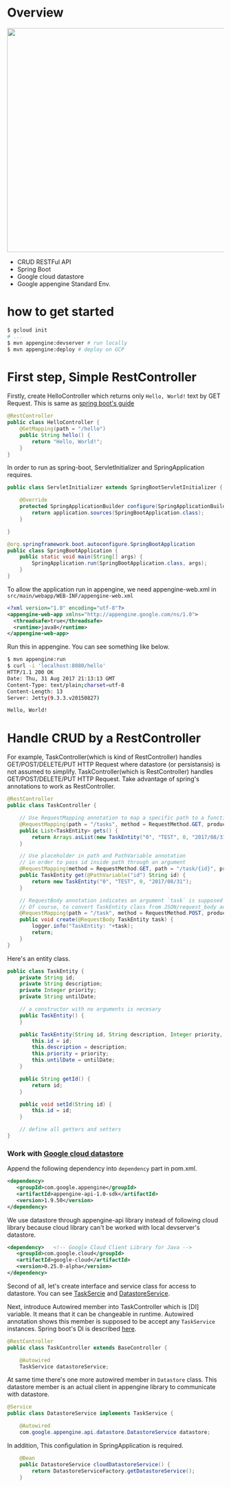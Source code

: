 # Overview
<img src="https://i.gyazo.com/9822069d8fe48e84ee3c8c11d57d6e68.png" width="520px" />

- CRUD RESTFul API
- Spring Boot
- Google cloud datastore
- Google appengine Standard Env.

# how to get started

```bash
$ gcloud init 
# ...
$ mvn appengine:devserver # run locally
$ mvn appengine:deploy # deploy on GCP

```

# First step, Simple RestController

Firstly, create HelloController which returns only `Hello, World!` text by GET Request.
This is same as [spring boot's guide](https://spring.io/guides/gs/spring-boot/#_create_a_simple_web_application)

```java
@RestController
public class HelloController {
    @GetMapping(path = "/hello")
    public String hello() {
        return "Hello, World!";
    }
}
```

In order to run as spring-boot, ServletInitializer and SpringApplication requires.

```java
public class ServletInitializer extends SpringBootServletInitializer {

    @Override
    protected SpringApplicationBuilder configure(SpringApplicationBuilder application) {
        return application.sources(SpringBootApplication.class);
    }

}

```

```java
@org.springframework.boot.autoconfigure.SpringBootApplication
public class SpringBootApplication {
    public static void main(String[] args) {
        SpringApplication.run(SpringBootApplication.class, args);
    }
}

```

To allow the application run in appengine, we need appengine-web.xml in `src/main/webapp/WEB-INF/appengine-web.xml`

```xml
<?xml version="1.0" encoding="utf-8"?>
<appengine-web-app xmlns="http://appengine.google.com/ns/1.0">
  <threadsafe>true</threadsafe>
  <runtime>java8</runtime>
</appengine-web-app>
```

Run this in appengine. You can see something like below.

```bash
$ mvn appengine:run
$ curl -i 'localhost:8080/hello'
HTTP/1.1 200 OK
Date: Thu, 31 Aug 2017 21:13:13 GMT
Content-Type: text/plain;charset=utf-8
Content-Length: 13
Server: Jetty(9.3.3.v20150827)

Hello, World!
```

# Handle CRUD by a RestController

For example, 
TaskController(which is kind of RestController) handles GET/POST/DELETE/PUT HTTP Request where datastore (or persistansis) is not assumed to simplify.
TaskController(which is RestController) handles GET/POST/DELETE/PUT HTTP Request.
Take advantage of spring's annotations to work as RestController.

```java
@RestController
public class TaskController {

    // Use RequestMapping annotation to map a specific path to a function
    @RequestMapping(path = "/tasks", method = RequestMethod.GET, produces = MediaType.APPLICATION_JSON_VALUE)
    public List<TaskEntity> gets() {
        return Arrays.asList(new TaskEntity("0", "TEST", 0, "2017/08/31"));
    }

    // Use placeholder in path and PathVariable annotation
    // in order to pass id inside path through an argument
    @RequestMapping(method = RequestMethod.GET, path = "/task/{id}", produces = MediaType.APPLICATION_JSON_VALUE)
    public TaskEntity get(@PathVariable("id") String id) {
        return new TaskEntity("0", "TEST", 0, "2017/08/31");
    }

    // RequestBody annotation indicates an argument `task` is supposed to receive requst body
    // Of course, to convert TaskEntity class from JSON/request_body automatically
    @RequestMapping(path = "/task", method = RequestMethod.POST, produces = MediaType.APPLICATION_JSON_VALUE, consumes = MediaType.APPLICATION_JSON_VALUE)
    public void create(@RequestBody TaskEntity task) {
        logger.info("TaskEntity: "+task);
        return;
    }
}

```

Here's an entity class.

```java
public class TaskEntity {
    private String id;
    private String description;
    private Integer priority;
    private String untilDate;

    // a constructor with no arguments is necesary
    public TaskEntity() {
    }

    public TaskEntity(String id, String description, Integer priority, String untilDate) {
        this.id = id;
        this.description = description;
        this.priority = priority;
        this.untilDate = untilDate;
    }

    public String getId() {
        return id;
    }

    public void setId(String id) {
        this.id = id;
    }

    // define all getters and setters
}
```

### Work with [Google cloud datastore](https://cloud.google.com/java/getting-started-appengine-standard/using-cloud-datastore)

Append the following dependency into `dependency` part in pom.xml.

```xml
<dependency>
   <groupId>com.google.appengine</groupId>
   <artifactId>appengine-api-1.0-sdk</artifactId>
   <version>1.9.50</version>
</dependency>
```

We use datastore through appengine-api library instead of following cloud library 
because cloud library can't be worked with local devserver's datastore.

```xml
<dependency>   <!-- Google Cloud Client Library for Java -->
   <groupId>com.google.cloud</groupId>
   <artifactId>google-cloud</artifactId>
   <version>0.25.0-alpha</version>
</dependency>
```

Second of all, let's create interface and service class for access to datastore.
You can see [TaskSercie]() and [DatastoreService]().

Next, introduce Autowired member into TaskController which is [DI] variable. It means that it can be changeable in runtime.
Autowired annotation shows this member is supposed to be accept any `TaskService` instances.
Spring boot's DI is described [here](https://docs.spring.io/spring-boot/docs/current/reference/html/using-boot-spring-beans-and-dependency-injection.html).
```java
@RestController
public class TaskController extends BaseController {

    @Autowired
    TaskService datastoreService;
```

At same time there's one more autowired member in `Datastore` class.
This datastore member is an actual client in appengine library to communicate with datastore.

```java
@Service
public class DatastoreService implements TaskService {

    @Autowired
    com.google.appengine.api.datastore.DatastoreService datastore;
```

In addition, This configulation in SpringApplication is required. 

```java
    @Bean
    public DatastoreService cloudDatastoreService() {
        return DatastoreServiceFactory.getDatastoreService();
    }
```
